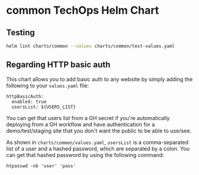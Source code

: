 # common TechOps Helm Chart

## Testing

```bash
helm lint charts/common --values charts/common/test-values.yaml
```

## Regarding HTTP basic auth

This chart allows you to add basic auth to any website by simply adding the following to your `values.yaml` file:

```
httpBasicAuth:
  enabled: true
  usersList: ${USERS_LIST}
```

You can get that users list from a GH secret if you're automatically deploying from a GH workflow and have authentication for a demo/test/staging site that you don't want the public to be able to use/see.

As shown in `charts/common/values.yaml`, `usersList` is a comma-separated list of a user and a hashed password, which are separated by a colon. You can get that hashed password by using the following command:

`htpasswd -nb 'user' 'pass'`
